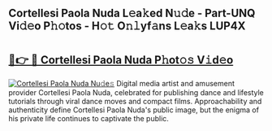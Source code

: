 ## Cortellesi Paola Nuda L𝚎a𝚔ed N𝚞𝚍e - Part-UNQ Vi𝚍𝚎o P𝚑𝚘tos - H𝚘𝚝 O𝚗𝚕yf𝚊ns L𝚎a𝚔s LUP4X

# <h2><a href="http://kf9j6i.oniu.top/?m=Cortellesi+Paola+Nuda">🔗👉 🔴 Cortellesi Paola Nuda P𝚑ot𝚘𝚜 V𝚒d𝚎o</a></h2>

[![Cortellesi Paola Nuda Nu𝚍e𝚜](https://i.imgur.com/0qMVB7G.gif)](http://kf9j6i.oniu.top/?m=Cortellesi+Paola+Nuda)
Digital media artist and amusement provider Cortellesi Paola Nuda, celebrated for publishing dance and lifestyle tutorials through viral dance moves and compact films. Approachability and authenticity define Cortellesi Paola Nuda's public image, but the enigma of his private life continues to captivate the public.  
